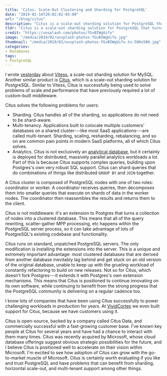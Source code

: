 ```yaml
---
title: 'Citus: Scale-Out Clustering and Sharding for PostgreSQL'
date: "2019-02-14T20:02:02-05:00"
url: "/blog/citus"
description: "Citus is a scale-out sharding solution for PostgreSQL that turns a collection of nodes into a distributed analytical and transactional database."
tldr: "Citus is a scale-out sharding solution for PostgreSQL that turns a collection of nodes into a distributed analytical and transactional database. It solves problems of sharding, multi-tenancy, and distributing sophisticated analytical queries across multiple nodes in parallel."
credit: "https://unsplash.com/photos/fGvBIWgUifo"
image: "/media/2019/02/unsplash-photos-fGvBIWgUifo.jpg"
thumbnail: "/media/2019/02/unsplash-photos-fGvBIWgUifo.tn-500x500.jpg"
categories:
- Databases
tags:
- PostgreSQL
---
```

I wrote [yesterday](/blog/vitess/) about [Vitess](https://vitess.io), a scale-out sharding solution for MySQL.
Another similar product is [Citus](https://www.citusdata.com/), which is a scale-out sharding solution for PostgreSQL.
Similar to Vitess, Citus is successfully being used to solve problems of scale and performance that have previously required a lot of custom-built middleware.
<!--more-->

Citus solves the following problems for users:

- Sharding. Citus handles all of the sharding, so applications do not need to be shard-aware.
- Multi-tenancy. Applications built to colocate multiple customers' databases on a shared cluster---like most SaaS applications---are called multi-tenant. Sharding, scaling, resharding, rebalancing, and so on are common pain points in modern SaaS platforms, all of which Citus solves.
- Analytics. Citus is not exclusively an [analytical database](/blog/analytic-databases/), but it certainly is deployed for distributed, massively parallel analytics workloads a lot. Part of this is because Citus supports complex queries, building upon Postgres's own very robust SQL support. Citus can shard queries that do combinations of things like distributed `GROUP BY` and `JOIN` together.

A Citus cluster is composed of PostgreSQL nodes with one of two roles: coordinator or worker.
A coordinator receives queries, then decomposes them into smaller queries that execute on shards of data in the worker nodes.
The coordinator then reassembles the results and returns them to the client.

Citus is not middleware: it's an extension to Postgres that turns a collection of nodes into a clustered database.
This means that all of the query rewriting, scatter-gather MPP processing, etc happens within the PostgreSQL server process, so it can take advantage of lots of PostgreSQL's existing codebase and functionality.

Citus runs on standard, unpatched PostgreSQL servers.
The only modification is installing the extensions into the server.
This is a unique and extremely important advantage: most clustered databases that are derived from another database inevitably lag behind and get stuck on an old version of the original database, unable to keep up with the grueling workload of constantly refactoring to build on new releases.
Not so for Citus, which doesn't fork Postgres---it extends it with Postgres's own extension mechanisms.
This means that Citus is positioned to continue innovating on its own software, while continuing to benefit from the strong progress that the PostgreSQL community is delivering on a regular cadence too.

I know lots of companies that have been using Citus successfully to power challenging workloads in production for years.
At [VividCortex](https://www.vividcortex.com/) we even built support for Citus, because we have customers using it.

Citus is open-source, backed by a company called Citus Data, and commercially successful with a fast-growing customer base.
I've known key people at Citus for several years and have had a chance to interact with them many times.
Citus was recently acquired by Microsoft, whose cloud database offerings suggest obvious strategic possibilities for the future, and I believe Citus is positioned well to accelerate on their vision within Microsoft.
I'm excited to see how adoption of Citus can grow with the go-to-market muscle of Microsoft.
Citus is certainly worth evaluating if you like and trust PostgreSQL and have problems that can benefit from sharding, horizontal scale-out, and multi-tenant support among other things.
